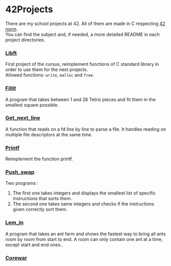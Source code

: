 <h1>42Projects</h1>

There are my school projects at 42.
All of them are made in C respecting [42 norm](https://github.com/lalves42/Files/blob/master/norm.pdf).  
You can find the subject and, if needed, a more detailed README in each project directories.


### [Libft](https://github.com/lalves42/42Projects/tree/master/Libft)
First project of the cursus, reimplement functions of C standard library in order to use them for the next projects.  
Allowed functions: `write`, `malloc` and `free`.


### [Fillit](https://github.com/lalves42/42Projects/tree/master/Fillit)
A program that takes between 1 and 26 Tetris pieces and fit them in the smallest square possible.


### [Get_next_line](https://github.com/lalves42/42Projects/tree/master/Gnl)
A function that reads on a fd line by line to parse a file. It handles reading on multiple file descriptors at the same time.


### [Printf](https://github.com/lalves42/42Projects/tree/master/Printf)
Reimplement the function printf.


### [Push_swap](https://github.com/lalves42/42Projects/tree/master/Push_Swap)
Two programs :
1. The first one takes integers and displays the smallest list of specific instructions that sorts them.
2. The second one takes same integers and checks if the instructions given correctly sort them.


### [Lem_in](https://github.com/lalves42/42Projects/tree/master/Lem_In)
A program that takes an ant farm and shows the fastest way to bring all ants room by room from start to end. A room can only contain one ant at a time, except start and end ones..

### [Corewar](https://github.com/lalves42/42Projects/tree/master/Corewar)